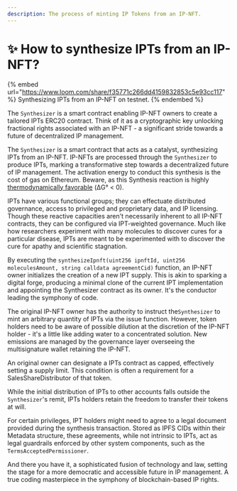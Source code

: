```yaml
---
description: The process of minting IP Tokens from an IP-NFT.
---
```


# ✨ How to synthesize IPTs from an IP-NFT?

{% embed url="https://www.loom.com/share/f35771c266dd4159832853c5e93cc117" %}
Synthesizing IPTs from an IP-NFT on testnet.
{% endembed %}

The `Synthesizer` is a smart contract enabling IP-NFT owners to create a tailored IPTs ERC20 contract. Think of it as a cryptographic key unlocking fractional rights associated with an IP-NFT - a significant stride towards a future of decentralized IP management.

The `Synthesizer` is a smart contract that acts as a catalyst, synthesizing IPTs from an IP-NFT. IP-NFTs are processed through the `Synthesizer` to produce IPTs, marking a transformative step towards a decentralized future of IP management. The activation energy to conduct this synthesis is the cost of gas on Ethereum. Beware, as this Synthesis reaction is highly [thermodynamically favorable](https://tenor.com/view/robert-downey-jr-tony-stark-iron-man-behold-explosion-gif-9319158) (ΔG° < 0).&#x20;

IPTs have various functional groups; they can effectuate distributed governance, access to privileged and proprietary data, and IP licensing. Though these reactive capacities aren't necessarily inherent to all IP-NFT contracts, they can be configured via IPT-weighted governance. Much like how researchers experiment with many molecules to discover cures for a particular disease, IPTs are meant to be experimented with to discover the cure for apathy and scientific stagnation.

By executing the `synthesizeIpnft(uint256 ipnftId, uint256 moleculesAmount, string calldata agreementCid)` function, an IP-NFT owner initializes the creation of a new IPT supply. This is akin to sparking a digital forge, producing a minimal clone of the current IPT implementation and appointing the Synthesizer contract as its owner. It's the conductor leading the symphony of code.

The original IP-NFT owner has the authority to instruct the`Synthesizer` to mint an arbitrary quantity of IPTs via the issue function. However, token holders need to be aware of possible dilution at the discretion of the IP-NFT holder - it's a little like adding water to a concentrated solution. New emissions are managed by the governance layer overseeing the multisignature wallet retaining the IP-NFT.

An original owner can designate a IPTs contract as capped, effectively setting a supply limit. This condition is often a requirement for a SalesShareDistributor of that token.

While the initial distribution of IPTs to other accounts falls outside the `Synthesizer`'s remit, IPTs holders retain the freedom to transfer their tokens at will.

For certain privileges, IPT holders might need to agree to a legal document provided during the synthesis transaction. Stored as IPFS CIDs within their Metadata structure, these agreements, while not intrinsic to IPTs, act as legal guardrails enforced by other system components, such as the `TermsAcceptedPermissioner`.

And there you have it, a sophisticated fusion of technology and law, setting the stage for a more democratic and accessible future in IP management. A true coding masterpiece in the symphony of blockchain-based IP rights.
